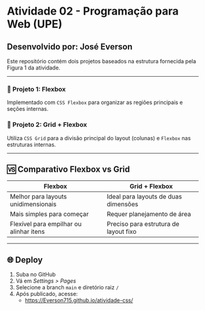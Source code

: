 # Atividade 02 - Programação para Web (UPE)

## Desenvolvido por: José Everson

Este repositório contém dois projetos baseados na estrutura fornecida pela Figura 1 da atividade.

---

### 📁 Projeto 1: Flexbox
Implementado com `CSS Flexbox` para organizar as regiões principais e seções internas.

### 📁 Projeto 2: Grid + Flexbox
Utiliza `CSS Grid` para a divisão principal do layout (colunas) e `Flexbox` nas estruturas internas.

---

## 🆚 Comparativo Flexbox vs Grid

| Flexbox | Grid + Flexbox |
|--------|----------------|
| Melhor para layouts unidimensionais | Ideal para layouts de duas dimensões |
| Mais simples para começar | Requer planejamento de área |
| Flexível para empilhar ou alinhar itens | Preciso para estrutura de layout fixo |

---

## 🌐 Deploy

1. Suba no GitHub
2. Vá em *Settings > Pages*
3. Selecione a branch `main` e diretório raiz `/`
4. Após publicado, acesse:
   - https://Everson715.github.io/atividade-css/

